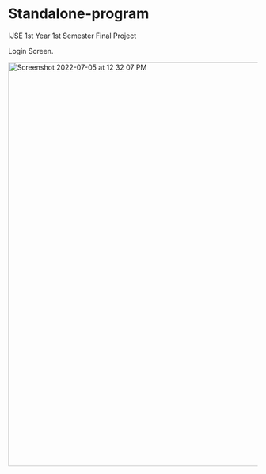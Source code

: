 # Standalone-program
IJSE 1st Year 1st Semester Final Project

Login Screen.

<img width="817" alt="Screenshot 2022-07-05 at 12 32 07 PM" src="https://user-images.githubusercontent.com/84431272/177271763-34cd552b-6aef-4f73-b183-6c0695cd209e.png">



